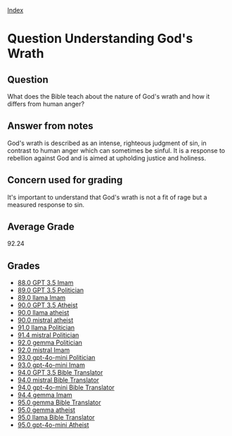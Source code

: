 
[Index](../../index.md)
# Question Understanding God's Wrath
## Question
What does the Bible teach about the nature of God's wrath and how it differs from human anger?

## Answer from notes
God's wrath is described as an intense, righteous judgment of sin, in contrast to human anger which can sometimes be sinful. It is a response to rebellion against God and is aimed at upholding justice and holiness.

## Concern used for grading
It's important to understand that God's wrath is not a fit of rage but a measured response to sin.

## Average Grade
92.24

## Grades
 * [88.0 GPT 3.5 Imam](../answers/GPT_3.5_Imam/Understanding_God_s_Wrath.md)
 * [89.0 GPT 3.5 Politician](../answers/GPT_3.5_Politician/Understanding_God_s_Wrath.md)
 * [89.0 llama Imam](../answers/llama_Imam/Understanding_God_s_Wrath.md)
 * [90.0 GPT 3.5 Atheist](../answers/GPT_3.5_Atheist/Understanding_God_s_Wrath.md)
 * [90.0 llama atheist](../answers/llama_atheist/Understanding_God_s_Wrath.md)
 * [90.0 mistral atheist](../answers/mistral_atheist/Understanding_God_s_Wrath.md)
 * [91.0 llama Politician](../answers/llama_Politician/Understanding_God_s_Wrath.md)
 * [91.4 mistral Politician](../answers/mistral_Politician/Understanding_God_s_Wrath.md)
 * [92.0 gemma Politician](../answers/gemma_Politician/Understanding_God_s_Wrath.md)
 * [92.0 mistral Imam](../answers/mistral_Imam/Understanding_God_s_Wrath.md)
 * [93.0 gpt-4o-mini Politician](../answers/gpt-4o-mini_Politician/Understanding_God_s_Wrath.md)
 * [93.0 gpt-4o-mini Imam](../answers/gpt-4o-mini_Imam/Understanding_God_s_Wrath.md)
 * [94.0 GPT 3.5 Bible Translator](../answers/GPT_3.5_Bible_Translator/Understanding_God_s_Wrath.md)
 * [94.0 mistral Bible Translator](../answers/mistral_Bible_Translator/Understanding_God_s_Wrath.md)
 * [94.0 gpt-4o-mini Bible Translator](../answers/gpt-4o-mini_Bible_Translator/Understanding_God_s_Wrath.md)
 * [94.4 gemma Imam](../answers/gemma_Imam/Understanding_God_s_Wrath.md)
 * [95.0 gemma Bible Translator](../answers/gemma_Bible_Translator/Understanding_God_s_Wrath.md)
 * [95.0 gemma atheist](../answers/gemma_atheist/Understanding_God_s_Wrath.md)
 * [95.0 llama Bible Translator](../answers/llama_Bible_Translator/Understanding_God_s_Wrath.md)
 * [95.0 gpt-4o-mini Atheist](../answers/gpt-4o-mini_Atheist/Understanding_God_s_Wrath.md)

